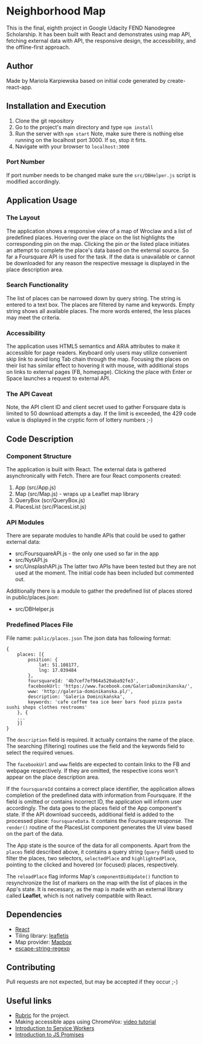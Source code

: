 # Neighborhood Map
This is the final, eighth project in Google Udacity FEND Nanodegree Scholarship. It has been built with React and demonstrates using map API, fetching external data with API, the responsive design, the accessibility, and the offline-first approach.

## Author
Made by Mariola Karpiewska based on initial code generated by create-react-app.

## Installation and Execution
1. Clone the git repository
2. Go to the project's main directory and type `npm install`
3. Run the server with `npm start`
Note, make sure there is nothing else running on the localhost port 3000. If so, stop it firts.
4. Navigate with your browser to `localhost:3000`

### Port Number
If port number needs to be changed make sure the `src/DBHelper.js` script is modified accordingly.


## Application Usage
### The Layout
The application shows a responsive view of a map of Wroclaw and a list of predefined places. Hovering over the place on the list highlights the corresponding pin on the map. Clicking the pin or the listed place initiates an attempt to complete the place's data based on the external source. So far a Foursquare API is used for the task. If the data is unavailable or cannot be downloaded for any reason the respective message is displayed in the place description area.

### Search Functionality
The list of places can be narrowed down by query string. The string is entered to a text box. The places are filtered by name and keywords. Empty string shows all available places. The more words entered, the less places may meet the criteria.

### Accessibility
The application uses HTML5 semantics and ARIA attributes to make it accessible for page readers. Keyboard only users may utilize convenient skip link to avoid long Tab chain through the map. Focusing the places on their list has similar effect to hovering it with mouse, with additional stops on links to external pages (FB, homepage). Clicking the place with Enter or Space launches a request to external API.

### The API Caveat
Note, the API client ID and client secret used to gather Forsquare data is limited to 50 download attempts a day. If the limit is exceeded, the 429 code value is displayed in the cryptic form of lottery numbers ;-)

## Code Description
### Component Structure
The application is built with React. The external data is gathered asynchronically with Fetch.
There are four React components created:
1. App (src/App.js)
2. Map (src/Map.js) - wraps up a Leaflet map library
3. QueryBox (scr/QueryBox.js)
4. PlacesList (src/PlacesList.js)

### API Modules
There are separate modules to handle APIs that could be used to gather external data:
- src/FoursquareAPI.js - the only one used so far in the app
- src/NytAPI.js
- src/UnsplashAPI.js
The latter two APIs have been tested but they are not used at the moment. The initial code has been included but commented out.

Additionally there is a module to gather the predefined list of places stored in public/places.json:
- src/DBHelper.js

### Predefined Places File
File name: `public/places.json`
The json data has following format:
```
{
	places: [{
		position: {
			lat: 51.108177,
			lng: 17.039484
		},
		foursquareId: '4b7cef7ef964a520aba92fe3',
		facebookUrl: 'https://www.facebook.com/GaleriaDominikanska/',
		www: 'http://galeria-dominikanska.pl/',
		description: 'Galeria Dominikańska',
		keywords: 'cafe coffee tea ice beer bars food pizza pasta sushi shops clothes restrooms'
    }, {
	...
	}]
}
```
The `description` field is required. It actually contains the name of the place. The searching (filtering) routines use the field and the keywords field to select the required venues.

The `facebookUrl` and `www` fields are expected to contain links to the FB and webpage respectively. If they are omitted, the respective icons won't appear on the place description area.

If the `foursquareId` contains a correct place identifier, the application allows completion of the predefined data with information from Foursquare. If the field is omitted or contains incorrect ID, the application will inform user accordingly. The data goes to the places field of the App component's state. If the API download succeeds, additional field is added to the processed place: `foursquareData`. It contains the Foursquare response. The `render()` routine of the PlacesList component generates the UI view based on the part of the data.

The App state is the source of the data for all components. Apart from the `places` field described above, it contains a query string (`query` field) used to filter the places, two selectors, `selectedPlace` and `highlightedPlace`, pointing to the clicked and hovered (or focused) places, respectively.

The `reloadPlace` flag informs Map's `componentDidUpdate()` function to resynchronize the list of markers on the map with the list of places in the App's state. It is necessary, as the map is made with an external library called **Leaflet**, which is not natively compatible with React.

## Dependencies
- [React](https://reactjs.org)
- Tiling library: [leafletjs](https://leafletjs.com/)
- Map provider: [Mapbox](https://www.mapbox.com/)
- [escape-string-regexp](https://www.npmjs.com/package/escape-string-regexp)



## Contributing
Pull requests are not expected, but may be accepted if they occur ;-)

## Useful links
- [Rubric](https://review.udacity.com/#!/rubrics/1351/view) for the project.
- Making accessible apps using ChromeVox: [video tutorial](https://www.youtube.com/watch?v=x18vEEfpK3g)
- [Introduction to Service Workers](https://developers.google.com/web/fundamentals/primers/service-workers/#register_a_service_worker)
- [Introduction to JS Promises](https://developers.google.com/web/fundamentals/primers/promises)
